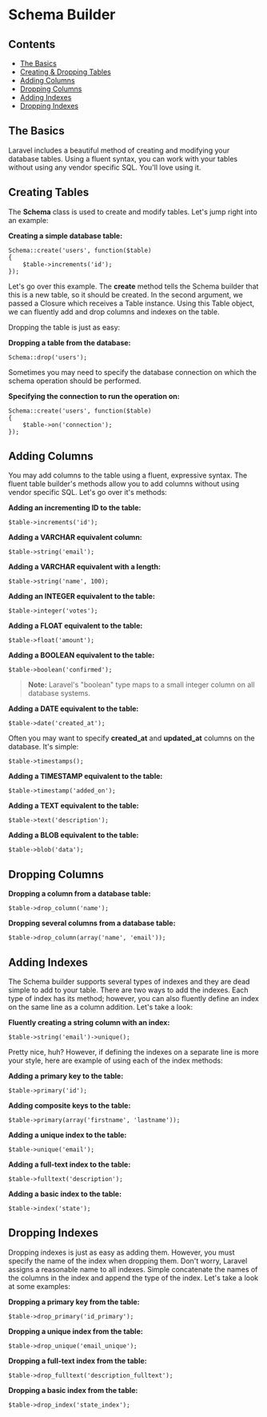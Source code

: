 # Schema Builder

## Contents

- [The Basics](#the-basics)
- [Creating & Dropping Tables](#creating-tables)
- [Adding Columns](#adding-columns)
- [Dropping Columns](#dropping-columns)
- [Adding Indexes](#adding-indexes)
- [Dropping Indexes](#dropping-indexes)

<a name="the-basics"></a>
## The Basics

Laravel includes a beautiful method of creating and modifying your database tables. Using a fluent syntax, you can work with your tables without using any vendor specific SQL. You'll love using it.

<a name="creating-tables"></a>
## Creating Tables

The **Schema** class is used to create and modify tables. Let's jump right into an example:

**Creating a simple database table:**

	Schema::create('users', function($table)
	{
		$table->increments('id');
	});

Let's go over this example. The **create** method tells the Schema builder that this is a new table, so it should be created. In the second argument, we passed a Closure which receives a Table instance. Using this Table object, we can fluently add and drop columns and indexes on the table.

Dropping the table is just as easy:

**Dropping a table from the database:**

	Schema::drop('users');

Sometimes you may need to specify the database connection on which the schema operation should be performed.

**Specifying the connection to run the operation on:**

	Schema::create('users', function($table)
	{
		$table->on('connection');
	});

<a name="adding-columns"></a>
## Adding Columns

You may add columns to the table using a fluent, expressive syntax. The fluent table builder's methods allow you to add columns without using vendor specific SQL. Let's go over it's methods:

**Adding an incrementing ID to the table:**

	$table->increments('id');

**Adding a VARCHAR equivalent column:**

	$table->string('email');

**Adding a VARCHAR equivalent with a length:**

	$table->string('name', 100);

**Adding an INTEGER equivalent to the table:**

	$table->integer('votes');

**Adding a FLOAT equivalent to the table:**

	$table->float('amount');

**Adding a BOOLEAN equivalent to the table:**

	$table->boolean('confirmed');

> **Note:** Laravel's "boolean" type maps to a small integer column on all database systems.

**Adding a DATE equivalent to the table:**

	$table->date('created_at');

Often you may want to specify **created\_at** and **updated\_at** columns on the database. It's simple:

	$table->timestamps();

**Adding a TIMESTAMP equivalent to the table:**

	$table->timestamp('added_on');

**Adding a TEXT equivalent to the table:**

	$table->text('description');

**Adding a BLOB equivalent to the table:**

	$table->blob('data');

<a name="dropping-columns"></a>
## Dropping Columns

**Dropping a column from a database table:**

	$table->drop_column('name');

**Dropping several columns from a database table:**

	$table->drop_column(array('name', 'email'));

<a name="adding-indexes"></a>
## Adding Indexes

The Schema builder supports several types of indexes and they are dead simple to add to your table. There are two ways to add the indexes. Each type of index has its method; however, you can also fluently define an index on the same line as a column addition. Let's take a look:

**Fluently creating a string column with an index:**

	$table->string('email')->unique();

Pretty nice, huh? However, if defining the indexes on a separate line is more your style, here are example of using each of the index methods:

**Adding a primary key to the table:**

	$table->primary('id');

**Adding composite keys to the table:**

	$table->primary(array('firstname', 'lastname'));

**Adding a unique index to the table:**

	$table->unique('email');

**Adding a full-text index to the table:**

	$table->fulltext('description');

**Adding a basic index to the table:**

	$table->index('state');

<a name="dropping-indexes"></a>
## Dropping Indexes

Dropping indexes is just as easy as adding them. However, you must specify the name of the index when dropping them. Don't worry, Laravel assigns a reasonable name to all indexes. Simple concatenate the names of the columns in the index and append the type of the index. Let's take a look at some examples:

**Dropping a primary key from the table:**

	$table->drop_primary('id_primary');

**Dropping a unique index from the table:**

	$table->drop_unique('email_unique');

**Dropping a full-text index from the table:**

	$table->drop_fulltext('description_fulltext');

**Dropping a basic index from the table:**

	$table->drop_index('state_index');